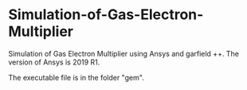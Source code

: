 # Simulation-of-Gas-Electron-Multiplier
Simulation of Gas Electron Multiplier using Ansys and garfield ++.
The version of Ansys is 2019 R1.

The executable file is in the folder "gem".
